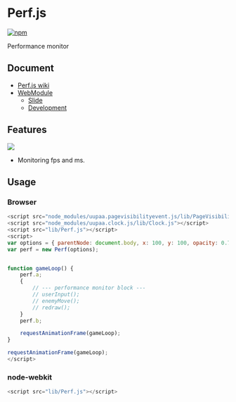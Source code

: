 # Perf.js

[![npm](https://nodei.co/npm/uupaa.perf.js.png?downloads=true&stars=true)](https://nodei.co/npm/uupaa.perf.js/)

Performance monitor

## Document

- [Perf.js wiki](https://github.com/uupaa/Perf.js/wiki/Perf)
- [WebModule](https://github.com/uupaa/WebModule)
    - [Slide](http://uupaa.github.io/Slide/slide/WebModule/index.html)
    - [Development](https://github.com/uupaa/WebModule/wiki/Development)

## Features

![](http://gyazo.com/db349a1f851aee00d139764a43906b39.png)

- Monitoring fps and ms.

## Usage

### Browser

```js
<script src="node_modules/uupaa.pagevisibilityevent.js/lib/PageVisibilityEvent.js"></script>
<script src="node_modules/uupaa.clock.js/lib/Clock.js"></script>
<script src="lib/Perf.js"></script>
<script>
var options = { parentNode: document.body, x: 100, y: 100, opacity: 0.7 };
var perf = new Perf(options);


function gameLoop() {
    perf.a;
    {
        // --- performance monitor block ---
        // userInput();
        // enemyMove();
        // redraw();
    }
    perf.b;

    requestAnimationFrame(gameLoop);
}

requestAnimationFrame(gameLoop);
</script>
```

### node-webkit

```js
<script src="lib/Perf.js"></script>
```

